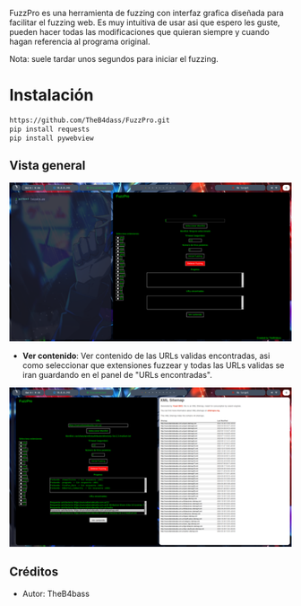 FuzzPro es una herramienta de fuzzing con interfaz grafica diseñada para facilitar el fuzzing web.
Es muy intuitiva de usar asi que espero les guste, pueden hacer todas las modificaciones que quieran
siempre y cuando hagan referencia al programa original.

Nota: suele tardar unos segundos para iniciar el fuzzing.

# Instalación
```
https://github.com/TheB4dass/FuzzPro.git
pip install requests
pip install pywebview
```
## Vista general
![FuzzPro](https://raw.githubusercontent.com/TheB4dass/FuzzPro/refs/heads/main/FuzzPro/FuzzPro.png "FuzzPro by TheB4dass")

- **Ver contenido**: Ver contenido de las URLs validas encontradas, asi como seleccionar que extensiones fuzzear 
y todas las URLs validas se iran guardando en el panel de "URLs encontradas".
  

![FuzzPro](https://raw.githubusercontent.com/TheB4dass/FuzzPro/refs/heads/main/FuzzPro/FuzzPro_webview.png)

## Créditos
- Autor: TheB4bass
